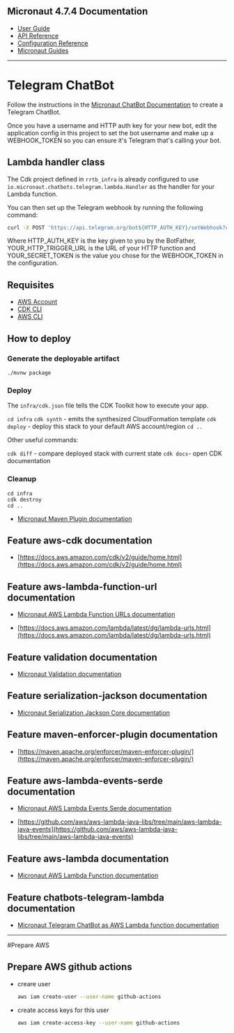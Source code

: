 ## Micronaut 4.7.4 Documentation

- [User Guide](https://docs.micronaut.io/4.7.4/guide/index.html)
- [API Reference](https://docs.micronaut.io/4.7.4/api/index.html)
- [Configuration Reference](https://docs.micronaut.io/4.7.4/guide/configurationreference.html)
- [Micronaut Guides](https://guides.micronaut.io/index.html)
---

# Telegram ChatBot

Follow the instructions in the [Micronaut ChatBot Documentation](https://micronaut-projects.github.io/micronaut-chatbots/latest/guide/) to create a Telegram ChatBot.

Once you have a username and HTTP auth key for your new bot, edit the application config in this project to set the bot username and make up a WEBHOOK_TOKEN so you can ensure it's Telegram that's calling your bot.

## Lambda handler class

The Cdk project defined in `rrtb_infra` is already configured to use `io.micronaut.chatbots.telegram.lambda.Handler` as the handler for your Lambda function.

You can then set up the Telegram webhook by running the following command:

```bash
curl -X POST 'https://api.telegram.org/bot${HTTP_AUTH_KEY}/setWebhook?url=${YOUR_HTTP_TRIGGER_URL}&secret_token=${YOUR_SECRET_TOKEN}'
```

Where HTTP_AUTH_KEY is the key given to you by the BotFather, YOUR_HTTP_TRIGGER_URL is the URL of your HTTP function and YOUR_SECRET_TOKEN is the value you chose for the WEBHOOK_TOKEN in the configuration.


## Requisites

- [AWS Account](https://aws.amazon.com/free/)
- [CDK CLI](https://docs.aws.amazon.com/cdk/v2/guide/cli.html)
- [AWS CLI](https://aws.amazon.com/cli/)

## How to deploy

### Generate the deployable artifact

```
./mvnw package
```

### Deploy

The `infra/cdk.json` file tells the CDK Toolkit how to execute your app.

`cd infra`
`cdk synth` - emits the synthesized CloudFormation template
`cdk deploy` - deploy this stack to your default AWS account/region
`cd ..`

Other useful commands:

`cdk diff` - compare deployed stack with current state
`cdk docs`- open CDK documentation

### Cleanup

```
cd infra
cdk destroy
cd ..
```


- [Micronaut Maven Plugin documentation](https://micronaut-projects.github.io/micronaut-maven-plugin/latest/)
## Feature aws-cdk documentation

- [https://docs.aws.amazon.com/cdk/v2/guide/home.html](https://docs.aws.amazon.com/cdk/v2/guide/home.html)


## Feature aws-lambda-function-url documentation

- [Micronaut AWS Lambda Function URLs documentation](https://micronaut-projects.github.io/micronaut-aws/latest/guide/index.html#amazonApiGateway)

- [https://docs.aws.amazon.com/lambda/latest/dg/lambda-urls.html](https://docs.aws.amazon.com/lambda/latest/dg/lambda-urls.html)


## Feature validation documentation

- [Micronaut Validation documentation](https://micronaut-projects.github.io/micronaut-validation/latest/guide/)


## Feature serialization-jackson documentation

- [Micronaut Serialization Jackson Core documentation](https://micronaut-projects.github.io/micronaut-serialization/latest/guide/)


## Feature maven-enforcer-plugin documentation

- [https://maven.apache.org/enforcer/maven-enforcer-plugin/](https://maven.apache.org/enforcer/maven-enforcer-plugin/)


## Feature aws-lambda-events-serde documentation

- [Micronaut AWS Lambda Events Serde documentation](https://micronaut-projects.github.io/micronaut-aws/snapshot/guide/#eventsLambdaSerde)

- [https://github.com/aws/aws-lambda-java-libs/tree/main/aws-lambda-java-events](https://github.com/aws/aws-lambda-java-libs/tree/main/aws-lambda-java-events)


## Feature aws-lambda documentation

- [Micronaut AWS Lambda Function documentation](https://micronaut-projects.github.io/micronaut-aws/latest/guide/index.html#lambda)


## Feature chatbots-telegram-lambda documentation

- [Micronaut Telegram ChatBot as AWS Lambda function documentation](https://micronaut-projects.github.io/micronaut-chatbots/latest/guide/)

--- 

#Prepare AWS

## Prepare AWS github actions

- creare user
    ```bash
    aws iam create-user --user-name github-actions
    ```

- create access keys for this user
    ```bash
    aws iam create-access-key --user-name github-actions
    ```

